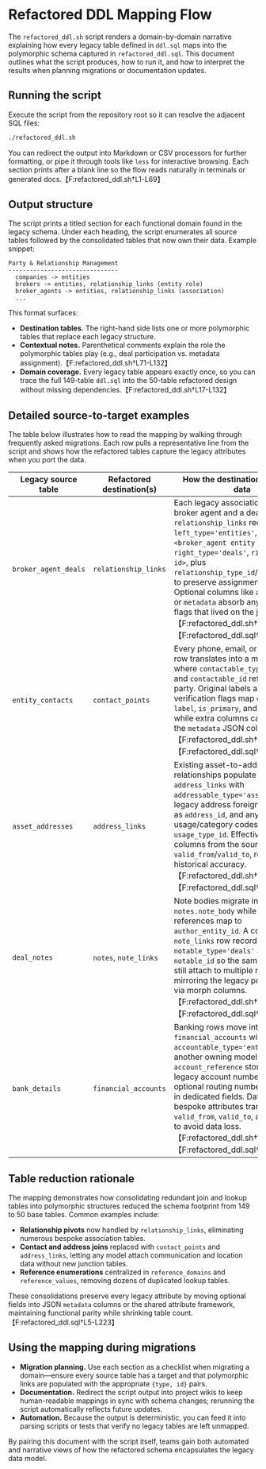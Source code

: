 # Refactored DDL Mapping Flow

The `refactored_ddl.sh` script renders a domain-by-domain narrative explaining how every legacy table defined in `ddl.sql` maps into the polymorphic schema captured in `refactored_ddl.sql`. This document outlines what the script produces, how to run it, and how to interpret the results when planning migrations or documentation updates.

## Running the script

Execute the script from the repository root so it can resolve the adjacent SQL files:

```bash
./refactored_ddl.sh
```

You can redirect the output into Markdown or CSV processors for further formatting, or pipe it through tools like `less` for interactive browsing. Each section prints after a blank line so the flow reads naturally in terminals or generated docs.【F:refactored_ddl.sh†L1-L69】

## Output structure

The script prints a titled section for each functional domain found in the legacy schema. Under each heading, the script enumerates all source tables followed by the consolidated tables that now own their data. Example snippet:

```
Party & Relationship Management
-------------------------------
  companies -> entities
  brokers -> entities, relationship_links (entity role)
  broker_agents -> entities, relationship_links (association)
  ...
```

This format surfaces:

- **Destination tables.** The right-hand side lists one or more polymorphic tables that replace each legacy structure.
- **Contextual notes.** Parenthetical comments explain the role the polymorphic tables play (e.g., deal participation vs. metadata assignment).【F:refactored_ddl.sh†L71-L132】
- **Domain coverage.** Every legacy table appears exactly once, so you can trace the full 149-table `ddl.sql` into the 50-table refactored design without missing dependencies.【F:refactored_ddl.sh†L17-L132】

## Detailed source-to-target examples

The table below illustrates how to read the mapping by walking through frequently asked migrations. Each row pulls a representative line from the script and shows how the refactored tables capture the legacy attributes when you port the data.

| Legacy source table | Refactored destination(s) | How the destination stores the data |
| --- | --- | --- |
| `broker_agent_deals` | `relationship_links` | Each legacy association between a broker agent and a deal becomes a `relationship_links` record with `left_type='entities'`, `left_id=<broker_agent entity id>`, `right_type='deals'`, `right_id=<deal id>`, plus `relationship_type_id`/`role_value_id` to preserve assignment semantics. Optional columns like `amount_value` or `metadata` absorb any bespoke flags that lived on the join table.【F:refactored_ddl.sh†L95-L120】【F:refactored_ddl.sql†L201-L220】 |
| `entity_contacts` | `contact_points` | Every phone, email, or other contact row translates into a morph record where `contactable_type='entities'` and `contactable_id` references the party. Original labels and verification flags map directly to `label`, `is_primary`, and `is_verified`, while extra columns can move into the `metadata` JSON column.【F:refactored_ddl.sh†L123-L129】【F:refactored_ddl.sql†L82-L100】 |
| `asset_addresses` | `address_links` | Existing asset-to-address relationships populate `address_links` with `addressable_type='assets'`, the legacy address foreign key stored as `address_id`, and any usage/category codes mapped to `usage_type_id`. Effective date columns from the source map to `valid_from`/`valid_to`, retaining historical accuracy.【F:refactored_ddl.sh†L123-L129】【F:refactored_ddl.sql†L120-L138】 |
| `deal_notes` | `notes`, `note_links` | Note bodies migrate into `notes.note_body` while author references map to `author_entity_id`. A companion `note_links` row records the `notable_type='deals'` and `notable_id` so the same note can still attach to multiple records, mirroring the legacy polymorphism via morph columns.【F:refactored_ddl.sh†L95-L120】【F:refactored_ddl.sql†L387-L407】 |
| `bank_details` | `financial_accounts` | Banking rows move into `financial_accounts` with `accountable_type='entities'` (or another owning model), `account_reference` storing the legacy account number, and optional routing numbers captured in dedicated fields. Date ranges and bespoke attributes transfer into `valid_from`, `valid_to`, and `metadata` to avoid data loss.【F:refactored_ddl.sh†L95-L120】【F:refactored_ddl.sql†L138-L157】 |

## Table reduction rationale

The mapping demonstrates how consolidating redundant join and lookup tables into polymorphic structures reduced the schema footprint from 149 to 50 base tables. Common examples include:

- **Relationship pivots** now handled by `relationship_links`, eliminating numerous bespoke association tables.
- **Contact and address joins** replaced with `contact_points` and `address_links`, letting any model attach communication and location data without new junction tables.
- **Reference enumerations** centralized in `reference_domains` and `reference_values`, removing dozens of duplicated lookup tables.

These consolidations preserve every legacy attribute by moving optional fields into JSON `metadata` columns or the shared attribute framework, maintaining functional parity while shrinking table count.【F:refactored_ddl.sql†L5-L223】

## Using the mapping during migrations

- **Migration planning.** Use each section as a checklist when migrating a domain—ensure every source table has a target and that polymorphic links are populated with the appropriate `{type, id}` pairs.
- **Documentation.** Redirect the script output into project wikis to keep human-readable mappings in sync with schema changes; rerunning the script automatically reflects future updates.
- **Automation.** Because the output is deterministic, you can feed it into parsing scripts or tests that verify no legacy tables are left unmapped.

By pairing this document with the script itself, teams gain both automated and narrative views of how the refactored schema encapsulates the legacy data model.
